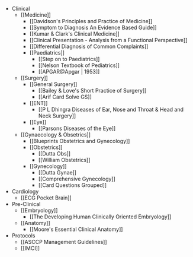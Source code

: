 - Clinical
	- [[Medicine]]
		- [[Davidson's Principles and Practice of Medicine]]
		- [[Symptom to Diagnosis An Evidence Based Guide]]
		- [[Kumar & Clark's Clinical Medicine]]
		- [[Clinical Presentation - Analysis from a Functional Perspective]]
		- [[Differential Diagnosis of Common Complaints]]
		- [[Paediatrics]]
			- [[Step on to Paediatrics]]
			- [[Nelson Textbook of Pediatrics]]
			- [[APGAR@Apgar | 1953]]
	- [[Surgery]]
		- [[General Surgery]]
			- [[Bailey & Love's Short Practice of Surgery]]
			- [[Arif Card Solve GS]]
		- [[ENT]]
			- [[P L Dhingra Diseases of Ear, Nose and Throat & Head and Neck Surgery]]
		- [[Eye]]
			- [[Parsons Diseases of the Eye]]
	- [[Gynaecology & Obsetrics]]
		- [[Blueprints Obstetrics and Gynecology]]
		- [[Obstetrics]]
			- [[Dutta Obs]]
			- [[William Obstetrics]]
		- [[Gynecology]]
			- [[Dutta Gynae]]
			- [[Comprehensive Gynecology]]
			- [[Card Questions Grouped]]
- Cardiology
	- [[ECG Pocket Brain]]
- Pre-Clinical
	- [[Embryology]]
		- [[The Developing Human Clinically Oriented Embryology]]
	- [[Anatomy]]
		- [[Moore's Essential Clinical Anatomy]]
- Protocols
	- [[ASCCP Management Guidelines]]
	- [[IMCI]]